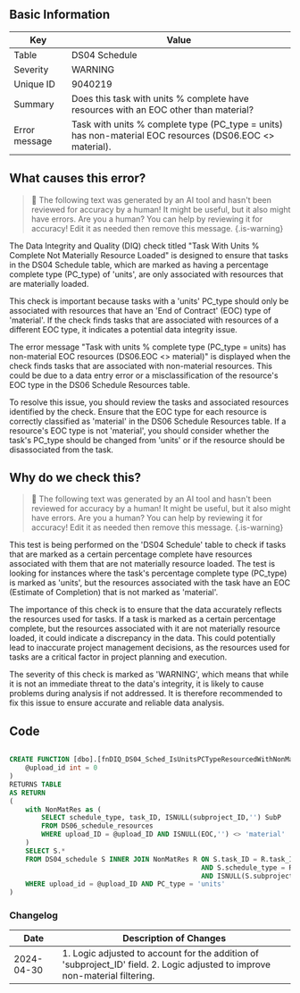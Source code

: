 ## Basic Information

| Key           | Value                                                                                                    |
| ------------- | -------------------------------------------------------------------------------------------------------- |
| Table         | DS04 Schedule                                                                                            |
| Severity      | WARNING                                                                                                  |
| Unique ID     | 9040219                                                                                                  |
| Summary       | Does this task with units % complete have resources with an EOC other than material?                     |
| Error message | Task with units % complete type (PC_type = units) has non-material EOC resources (DS06.EOC <> material). |

## What causes this error?

> :robot: The following text was generated by an AI tool and hasn't been reviewed for accuracy by a human! It might be useful, but it also might have errors. Are you a human? You can help by reviewing it for accuracy! Edit it as needed then remove this message.
> {.is-warning}

The Data Integrity and Quality (DIQ) check titled "Task With Units % Complete Not Materially Resource Loaded" is designed to ensure that tasks in the DS04 Schedule table, which are marked as having a percentage complete type (PC_type) of 'units', are only associated with resources that are materially loaded.

This check is important because tasks with a 'units' PC_type should only be associated with resources that have an 'End of Contract' (EOC) type of 'material'. If the check finds tasks that are associated with resources of a different EOC type, it indicates a potential data integrity issue.

The error message "Task with units % complete type (PC_type = units) has non-material EOC resources (DS06.EOC <> material)" is displayed when the check finds tasks that are associated with non-material resources. This could be due to a data entry error or a misclassification of the resource's EOC type in the DS06 Schedule Resources table.

To resolve this issue, you should review the tasks and associated resources identified by the check. Ensure that the EOC type for each resource is correctly classified as 'material' in the DS06 Schedule Resources table. If a resource's EOC type is not 'material', you should consider whether the task's PC_type should be changed from 'units' or if the resource should be disassociated from the task.

## Why do we check this?

> :robot: The following text was generated by an AI tool and hasn't been reviewed for accuracy by a human! It might be useful, but it also might have errors. Are you a human? You can help by reviewing it for accuracy! Edit it as needed then remove this message.
> {.is-warning}

This test is being performed on the 'DS04 Schedule' table to check if tasks that are marked as a certain percentage complete have resources associated with them that are not materially resource loaded. The test is looking for instances where the task's percentage complete type (PC_type) is marked as 'units', but the resources associated with the task have an EOC (Estimate of Completion) that is not marked as 'material'.

The importance of this check is to ensure that the data accurately reflects the resources used for tasks. If a task is marked as a certain percentage complete, but the resources associated with it are not materially resource loaded, it could indicate a discrepancy in the data. This could potentially lead to inaccurate project management decisions, as the resources used for tasks are a critical factor in project planning and execution.

The severity of this check is marked as 'WARNING', which means that while it is not an immediate threat to the data's integrity, it is likely to cause problems during analysis if not addressed. It is therefore recommended to fix this issue to ensure accurate and reliable data analysis.

## Code

```sql

CREATE FUNCTION [dbo].[fnDIQ_DS04_Sched_IsUnitsPCTypeResourcedWithNonMaterialEOC] (
	@upload_id int = 0
)
RETURNS TABLE
AS RETURN
(
	with NonMatRes as (
		SELECT schedule_type, task_ID, ISNULL(subproject_ID,'') SubP
		FROM DS06_schedule_resources
		WHERE upload_ID = @upload_ID AND ISNULL(EOC,'') <> 'material'
	)
	SELECT S.*
	FROM DS04_schedule S INNER JOIN NonMatRes R ON S.task_ID = R.task_ID
												AND S.schedule_type = R.schedule_type
												AND ISNULL(S.subproject_ID,'') = R.SubP
	WHERE upload_id = @upload_ID AND PC_type = 'units'
)
```

### Changelog

| Date       | Description of Changes                                                                                                       |
| ---------- | ---------------------------------------------------------------------------------------------------------------------------- |
| 2024-04-30 | 1. Logic adjusted to account for the addition of 'subproject_ID' field. 2. Logic adjusted to improve non-material filtering. |
